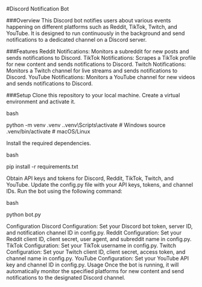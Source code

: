 #Discord Notification Bot

###Overview
This Discord bot notifies users about various events happening on different platforms such as Reddit, TikTok, Twitch, and YouTube. It is designed to run continuously in the background and send notifications to a dedicated channel on a Discord server.

###Features
Reddit Notifications: Monitors a subreddit for new posts and sends notifications to Discord.
TikTok Notifications: Scrapes a TikTok profile for new content and sends notifications to Discord.
Twitch Notifications: Monitors a Twitch channel for live streams and sends notifications to Discord.
YouTube Notifications: Monitors a YouTube channel for new videos and sends notifications to Discord.

###Setup
Clone this repository to your local machine.
Create a virtual environment and activate it.

bash

python -m venv .venv
.\.venv\Scripts\activate  # Windows
source .venv/bin/activate  # macOS/Linux

Install the required dependencies.

bash

pip install -r requirements.txt

Obtain API keys and tokens for Discord, Reddit, TikTok, Twitch, and YouTube.
Update the config.py file with your API keys, tokens, and channel IDs.
Run the bot using the following command:

bash

python bot.py

Configuration
Discord Configuration: Set your Discord bot token, server ID, and notification channel ID in config.py.
Reddit Configuration: Set your Reddit client ID, client secret, user agent, and subreddit name in config.py.
TikTok Configuration: Set your TikTok username in config.py.
Twitch Configuration: Set your Twitch client ID, client secret, access token, and channel name in config.py.
YouTube Configuration: Set your YouTube API key and channel ID in config.py.
Usage
Once the bot is running, it will automatically monitor the specified platforms for new content and send notifications to the designated Discord channel.
